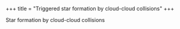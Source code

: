 +++
title = "Triggered star formation by cloud-cloud collisions"
+++

Star formation by cloud-cloud collisions
<!--more-->


<!--more-->

